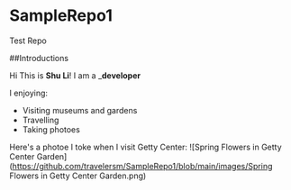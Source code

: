 # SampleRepo1
Test Repo

##Introductions

Hi This is  **Shu Li**!   I am a _**developer**

I enjoying:
* Visiting museums and gardens
* Travelling
* Taking photoes

Here's a photoe I toke when I visit Getty Center:
![Spring Flowers in Getty Center Garden](https://github.com/travelersm/SampleRepo1/blob/main/images/Spring Flowers in Getty Center Garden.png)
